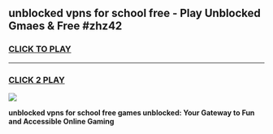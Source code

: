 
## unblocked vpns for school free - Play Unblocked Gmaes & Free #zhz42
<h3>
<a href="https://news.freeplayer.one?title=unblocked_vpns_for_school_free&ref=27F">CLICK TO PLAY</a></h3>
<hr>

<h3>
<a href="https://news.freeplayer.one?title=unblocked_vpns_for_school_free&ref=27F">CLICK 2 PLAY</a>
  
</h3>

<a href="https://news.freeplayer.one?title=unblocked_vpns_for_school_free&ref=27F/"><img src="https://clearcache.store/games.png"></a>


**unblocked vpns for school free games unblocked: Your Gateway to Fun and Accessible Online Gaming**

